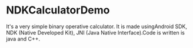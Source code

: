# NDKCalculatorDemo

It's a very simple binary operative calculator. It is made usingAndroid SDK, NDK (Native Developed Kit), JNI (Java Native Interface).Code is written is java and C++. 
